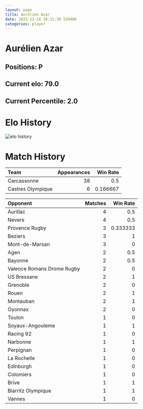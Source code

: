 ```yaml
---  
layout: page  
title: Aurélien Azar  
date: 2022-12-18 16:31:30.520406  
categories: player  
---
```

# Aurélien Azar

## Positions: P

## Current elo: 79.0

## Current Percentile: 2.0

# Elo History


![elo history](history_AurélienAzar.png)
# Match History


| Team              |   Appearances |   Win Rate |
|:------------------|--------------:|-----------:|
| Carcassonne       |            38 |   0.5      |
| Castres Olympique |             6 |   0.166667 |

| Opponent                   |   Matches |   Win Rate |
|:---------------------------|----------:|-----------:|
| Aurillac                   |         4 |   0.5      |
| Nevers                     |         4 |   0.5      |
| Provence Rugby             |         3 |   0.333333 |
| Beziers                    |         3 |   1        |
| Mont-de-Marsan             |         3 |   0        |
| Agen                       |         2 |   0.5      |
| Bayonne                    |         2 |   0.5      |
| Valence Romans Drome Rugby |         2 |   0        |
| US Bressane                |         2 |   1        |
| Grenoble                   |         2 |   0        |
| Rouen                      |         2 |   1        |
| Montauban                  |         2 |   1        |
| Oyonnax                    |         2 |   0        |
| Toulon                     |         1 |   0        |
| Soyaux-Angouleme           |         1 |   1        |
| Racing 92                  |         1 |   0        |
| Narbonne                   |         1 |   1        |
| Perpignan                  |         1 |   0        |
| La Rochelle                |         1 |   0        |
| Edinburgh                  |         1 |   0        |
| Colomiers                  |         1 |   0        |
| Brive                      |         1 |   1        |
| Biarritz Olympique         |         1 |   1        |
| Vannes                     |         1 |   0        |